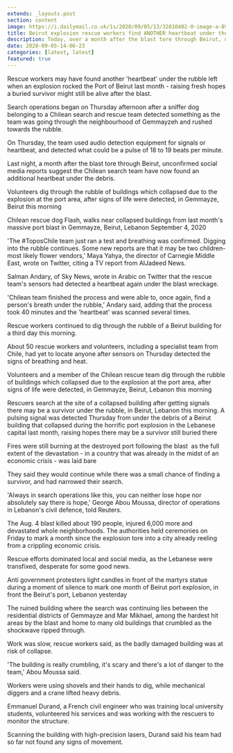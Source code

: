 ```yaml
---
extends: _layouts.post
section: content
image: https://i.dailymail.co.uk/1s/2020/09/05/13/32810402-0-image-a-89_1599309688079.jpg 
title: Beirut explosion rescue workers find ANOTHER heartbeat under the rubble 
description: Today, over a month after the blast tore through Beirut, unconfirmed social media reports suggest the Chilean search team have now found an additional heartbeat under the debris. 
date: 2020-09-05-14-06-23 
categories: [latest, latest] 
featured: true 
--- 
```

Rescue workers may have found another 'heartbeat' under the rubble left when an explosion rocked the Port of Beirut last month - raising fresh hopes a buried survivor might still be alive after the blast.   

Search operations began on Thursday afternoon after a sniffer dog belonging to a Chilean search and rescue team detected something as the team was going through the neighbourhood of Gemmayzeh and rushed towards the rubble.  

On Thursday, the team used audio detection equipment for signals or heartbeat, and detected what could be a pulse of 18 to 19 beats per minute.

Last night, a month after the blast tore through Beirut, unconfirmed social media reports suggest the Chilean search team have now found an additional heartbeat under the debris.  

Volunteers dig through the rubble of buildings which collapsed due to the explosion at the port area, after signs of life were detected, in Gemmayze, Beirut this morning 

Chilean rescue dog Flash, walks near collapsed buildings from last month's massive port blast in Gemmayze, Beirut, Lebanon September 4, 2020



'The #ToposChile team just ran a test and breathing was confirmed. Digging into the rubble continues. Some new reports are that it may be two children-most likely flower vendors,' Maya Yahya, the director of Carnegie Middle East, wrote on Twitter, citing a TV report from AlJadeed News.  

Salman Andary, of Sky News, wrote in Arabic on Twitter that the rescue team's sensors had detected a heartbeat again under the blast wreckage. 

'Chilean team finished the process and were able to, once again, find a person's breath under the rubble,' Andary said, adding that the process took 40 minutes and the 'heartbeat' was scanned several times.       

Rescue workers continued to dig through the rubble of a Beirut building for a third day this morning. 

About 50 rescue workers and volunteers, including a specialist team from Chile, had yet to locate anyone after sensors on Thursday detected the signs of breathing and heat. 

Volunteers and a member of the Chilean rescue team dig through the rubble of buildings which collapsed due to the explosion at the port area, after signs of life were detected, in Gemmayze, Beirut, Lebanon this morning

Rescuers search at the site of a collapsed building after getting signals there may be a survivor under the rubble, in Beirut, Lebanon this morning. A pulsing signal was detected Thursday from under the debris of a Beirut building that collapsed during the horrific port explosion in the Lebanese capital last month, raising hopes there may be a survivor still buried there

Fires were still burning at the destroyed port following the blast  as the full extent of the devastation - in a country that was already in the midst of an economic crisis - was laid bare

They said they would continue while there was a small chance of finding a survivor, and had narrowed their search.

'Always in search operations like this, you can neither lose hope nor absolutely say there is hope,' George Abou Moussa, director of operations in Lebanon's civil defence, told Reuters.

The Aug. 4 blast killed about 190 people, injured 6,000 more and devastated whole neighborhoods. The authorities held ceremonies on Friday to mark a month since the explosion tore into a city already reeling from a crippling economic crisis.

Rescue efforts dominated local and social media, as the Lebanese were transfixed, desperate for some good news.

Anti government protesters light candles in front of the martyrs statue during a moment of silence to mark one month of Beirut port explosion, in front the Beirut's port, Lebanon yesterday

The ruined building where the search was continuing lies between the residential districts of Gemmayze and Mar Mikhael, among the hardest hit areas by the blast and home to many old buildings that crumbled as the shockwave ripped through.

Work was slow, rescue workers said, as the badly damaged building was at risk of collapse.

'The building is really crumbling, it's scary and there's a lot of danger to the team,' Abou Moussa said.

Workers were using shovels and their hands to dig, while mechanical diggers and a crane lifted heavy debris.

Emmanuel Durand, a French civil engineer who was training local university students, volunteered his services and was working with the rescuers to monitor the structure.

Scanning the building with high-precision lasers, Durand said his team had so far not found any signs of movement.

